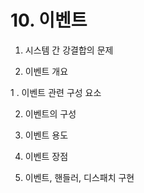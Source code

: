 # 10. 이벤트

01. 시스템 간 강결합의 문제



02. 이벤트 개요

1 . 이벤트 관련 구성 요소



2. 이벤트의 구성



3. 이벤트 용도



4. 이벤트 장점





02. 이벤트, 핸들러, 디스패치 구현 

